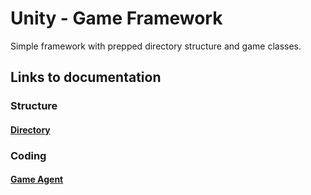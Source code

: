 # Unity - Game Framework
Simple framework with prepped directory structure and game classes.

## Links to documentation
### Structure
#### [Directory](docs/Structure/FolderStructure.md)
### Coding
#### [Game Agent](docs/Coding/GameAgent.md)


